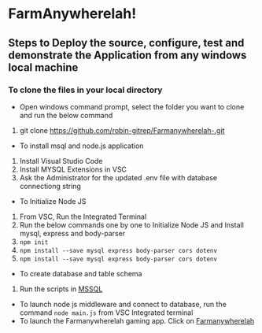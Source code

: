 # FarmAnywherelah!

## Steps to Deploy the source, configure, test and demonstrate the Application from any windows local machine

### To clone the files in your local directory
* Open windows command prompt, select the folder you want to clone and run the below command
1. git clone https://github.com/robin-gitrep/Farmanywherelah-.git
* To install msql and node.js application
1. Install Visual Studio Code
1. Install MYSQL Extensions in VSC
1. Ask the Administrator for the updated .env file with database connectiong string
* To Initialize Node JS
1. From VSC, Run the Integrated Terminal
1. Run the below commands one by one to Initialize Node JS and Install mysql, express and body-parser
1. `npm init`
1. `npm install --save mysql express body-parser cors dotenv`
1. `npm install --save mysql express body-parser cors dotenv` 
* To create database and table schema
1. Run the scripts in [MSSQL](https://github.com/robin-gitrep/Wiki/blob/main/SQL_DB_Scripts.sql)
* To launch node js middleware and connect to database, run the command
`node main.js` from VSC Integrated terminal
* To launch the Farmanywherelah gaming app. Click on [Farmanywherelah](http://localhost:3000/index.html)

